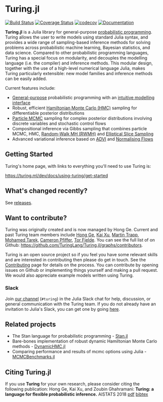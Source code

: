 # Turing.jl

[![Build Status](https://github.com/TuringLang/Turing.jl/workflows/Turing-CI/badge.svg)](https://github.com/TuringLang/Turing.jl/actions?query=workflow%3ATuring-CI+branch%3Amaster)
[![Coverage Status](https://coveralls.io/repos/github/TuringLang/Turing.jl/badge.svg?branch=master)](https://coveralls.io/github/TuringLang/Turing.jl?branch=master)
[![codecov](https://codecov.io/gh/TuringLang/Turing.jl/branch/master/graph/badge.svg?token=OiUBsnDQqf)](https://codecov.io/gh/TuringLang/Turing.jl)
[![Documentation](https://img.shields.io/badge/doc-latest-blue.svg)](https://turing.ml/dev/docs/using-turing/)

**Turing.jl** is a Julia library for general-purpose [probabilistic programming](https://en.wikipedia.org/wiki/Probabilistic_programming_language). Turing allows the user to write models using standard Julia syntax, and provides a wide range of sampling-based inference methods for solving problems across probabilistic machine learning, Bayesian statistics, and data science. Compared to other probabilistic programming languages, Turing has a special focus on modularity, and decouples the modelling language (i.e. the compiler) and inference methods. This modular design, together with the use of a high-level numerical language Julia, makes Turing particularly extensible: new model families and inference methods can be easily added.

Current features include:

- [General-purpose](https://turing.ml/dev/tutorials/6-infinitemixturemodel/) probabilistic programming with an [intuitive modelling interface](https://turing.ml/dev/tutorials/0-introduction/)
- Robust, efficient [Hamiltonian Monte Carlo (HMC)](https://github.com/TuringLang/AdvancedHMC.jl) sampling for differentiable posterior distributions
- [Particle MCMC](https://github.com/TuringLang/AdvancedPS.jl) sampling for complex posterior distributions involving discrete variables and stochastic control flows
- Compositional inference via Gibbs sampling that combines particle MCMC, HMC, [Random-Walk MH (RWMH)](https://github.com/TuringLang/AdvancedMH.jl) and [Elliptical Slice Sampling](https://github.com/TuringLang/Turing.jl/blob/master/src/inference/ess.jl)
- Advanced variational inference based on [ADVI](https://github.com/TuringLang/AdvancedVI.jl) and [Normalising Flows](https://github.com/TuringLang/Bijectors.jl)

## Getting Started

Turing's home page, with links to everything you'll need to use Turing is:

https://turing.ml/dev/docs/using-turing/get-started


## What's changed recently?

See [releases](https://github.com/TuringLang/Turing.jl/releases).

## Want to contribute?

Turing was originally created and is now managed by Hong Ge. Current and past Turing team members include [Hong Ge](http://mlg.eng.cam.ac.uk/hong/), [Kai Xu](http://mlg.eng.cam.ac.uk/?portfolio=kai-xu), [Martin Trapp](http://martint.blog), [Mohamed Tarek](https://github.com/mohamed82008), [Cameron Pfiffer](https://business.uoregon.edu/faculty/cameron-pfiffer), [Tor Fjelde](http://retiredparkingguard.com/about.html).
You can see the full list of on Github: https://github.com/TuringLang/Turing.jl/graphs/contributors.

Turing is an open source project so if you feel you have some relevant skills and are interested in contributing then please do get in touch. See the [Contributing](http://turing.ml/docs/contributing/) page for details on the process. You can contribute by opening issues on Github or implementing things yourself and making a pull request. We would also appreciate example models written using Turing.

### Slack

Join [our channel](https://julialang.slack.com/messages/turing/) (`#turing`) in the Julia Slack chat for help, discussion, or general communication with the Turing team. If you do not already have an invitation to Julia's Slack, you can get one by going [here](https://julialang.org/slack/).

## Related projects
- The Stan language for probabilistic programming - [Stan.jl](https://github.com/StanJulia/Stan.jl)
- Bare-bones implementation of robust dynamic Hamiltonian Monte Carlo methods - [DynamicHMC.jl](https://github.com/tpapp/DynamicHMC.jl)
- Comparing performance and results of mcmc options using Julia - [MCMCBenchmarks.jl](https://github.com/StatisticalRethinkingJulia/MCMCBenchmarks.jl)

## Citing Turing.jl ##
If you use **Turing** for your own research, please consider citing the following publication: Hong Ge, Kai Xu, and Zoubin Ghahramani: **Turing: a language for flexible probabilistic inference.** AISTATS 2018 [pdf](http://proceedings.mlr.press/v84/ge18b.html) [bibtex](https://github.com/TuringLang/Turing.jl/blob/master/CITATION.bib)

